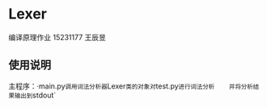 # Lexer
编译原理作业 15231177 王辰昱    
## 使用说明
主程序：·main.py` 调用词法分析器 `Lexer` 类的对象对 `test.py` 进行词法分析   
并将分析结果输出到 `stdout`
